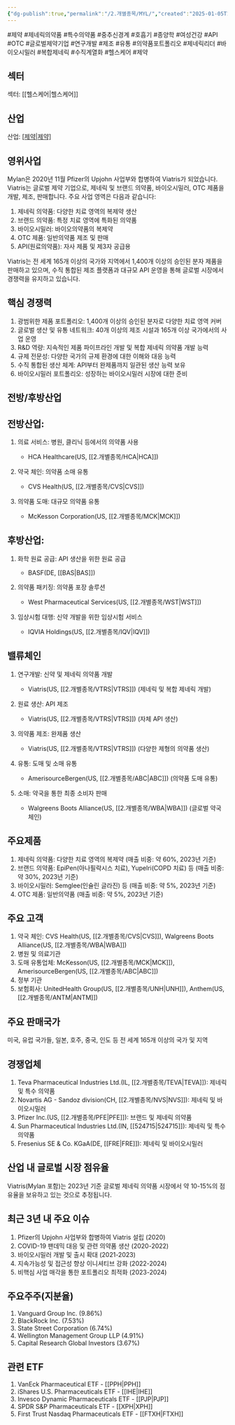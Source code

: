 ```yaml
---
{"dg-publish":true,"permalink":"/2.개별종목/MYL/","created":"2025-01-05T18:18:25.031+09:00","updated":"2025-07-29T21:37:04.954+09:00"}
---
```


#제약 #제네릭의약품 #특수의약품 #중추신경계 #호흡기 #종양학 #여성건강 #API #OTC #글로벌제약기업 #연구개발 #제조 #유통 #의약품포트폴리오 #제네릭리더 #바이오시밀러 #복합제네릭 #수직계열화 #헬스케어 #제약

## 섹터

섹터: [[헬스케어\|헬스케어]]

## 산업

산업: [[제약\|제약]](Pharmaceuticals)

## 영위사업

Mylan은 2020년 11월 Pfizer의 Upjohn 사업부와 합병하여 Viatris가 되었습니다. Viatris는 글로벌 제약 기업으로, 제네릭 및 브랜드 의약품, 바이오시밀러, OTC 제품을 개발, 제조, 판매합니다. 주요 사업 영역은 다음과 같습니다:

1. 제네릭 의약품: 다양한 치료 영역의 복제약 생산
2. 브랜드 의약품: 특정 치료 영역에 특화된 의약품
3. 바이오시밀러: 바이오의약품의 복제약
4. OTC 제품: 일반의약품 제조 및 판매
5. API(원료의약품): 자사 제품 및 제3자 공급용

Viatris는 전 세계 165개 이상의 국가와 지역에서 1,400개 이상의 승인된 분자 제품을 판매하고 있으며, 수직 통합된 제조 플랫폼과 대규모 API 운영을 통해 글로벌 시장에서 경쟁력을 유지하고 있습니다.

## 핵심 경쟁력

1. 광범위한 제품 포트폴리오: 1,400개 이상의 승인된 분자로 다양한 치료 영역 커버
2. 글로벌 생산 및 유통 네트워크: 40개 이상의 제조 시설과 165개 이상 국가에서의 사업 운영
3. R&D 역량: 지속적인 제품 파이프라인 개발 및 복합 제네릭 의약품 개발 능력
4. 규제 전문성: 다양한 국가의 규제 환경에 대한 이해와 대응 능력
5. 수직 통합된 생산 체계: API부터 완제품까지 일관된 생산 능력 보유
6. 바이오시밀러 포트폴리오: 성장하는 바이오시밀러 시장에 대한 준비

## 전방/후방산업

## 전방산업:

1. 의료 서비스: 병원, 클리닉 등에서의 의약품 사용
    
    - HCA Healthcare(US, [[2.개별종목/HCA\|HCA]])
    
2. 약국 체인: 의약품 소매 유통
    
    - CVS Health(US, [[2.개별종목/CVS\|CVS]])
    
3. 의약품 도매: 대규모 의약품 유통
    
    - McKesson Corporation(US, [[2.개별종목/MCK\|MCK]])
    

## 후방산업:

1. 화학 원료 공급: API 생산을 위한 원료 공급
    
    - BASF(DE, [[BAS\|BAS]])
    
2. 의약품 패키징: 의약품 포장 솔루션
    
    - West Pharmaceutical Services(US, [[2.개별종목/WST\|WST]])
    
3. 임상시험 대행: 신약 개발을 위한 임상시험 서비스
    
    - IQVIA Holdings(US, [[2.개별종목/IQV\|IQV]])
    

## 밸류체인

1. 연구개발: 신약 및 제네릭 의약품 개발
    
    - Viatris(US, [[2.개별종목/VTRS\|VTRS]]) (제네릭 및 복합 제네릭 개발)
    
2. 원료 생산: API 제조
    
    - Viatris(US, [[2.개별종목/VTRS\|VTRS]]) (자체 API 생산)
    
3. 의약품 제조: 완제품 생산
    
    - Viatris(US, [[2.개별종목/VTRS\|VTRS]]) (다양한 제형의 의약품 생산)
    
4. 유통: 도매 및 소매 유통
    
    - AmerisourceBergen(US, [[2.개별종목/ABC\|ABC]]) (의약품 도매 유통)
    
5. 소매: 약국을 통한 최종 소비자 판매
    
    - Walgreens Boots Alliance(US, [[2.개별종목/WBA\|WBA]]) (글로벌 약국 체인)
    

## 주요제품

1. 제네릭 의약품: 다양한 치료 영역의 복제약 (매출 비중: 약 60%, 2023년 기준)
2. 브랜드 의약품: EpiPen(아나필락시스 치료), Yupelri(COPD 치료) 등 (매출 비중: 약 30%, 2023년 기준)
3. 바이오시밀러: Semglee(인슐린 글라진) 등 (매출 비중: 약 5%, 2023년 기준)
4. OTC 제품: 일반의약품 (매출 비중: 약 5%, 2023년 기준)

## 주요 고객

1. 약국 체인: CVS Health(US, [[2.개별종목/CVS\|CVS]]), Walgreens Boots Alliance(US, [[2.개별종목/WBA\|WBA]])
2. 병원 및 의료기관
3. 도매 유통업체: McKesson(US, [[2.개별종목/MCK\|MCK]]), AmerisourceBergen(US, [[2.개별종목/ABC\|ABC]])
4. 정부 기관
5. 보험회사: UnitedHealth Group(US, [[2.개별종목/UNH\|UNH]]), Anthem(US, [[2.개별종목/ANTM\|ANTM]])

## 주요 판매국가

미국, 유럽 국가들, 일본, 호주, 중국, 인도 등 전 세계 165개 이상의 국가 및 지역

## 경쟁업체

1. Teva Pharmaceutical Industries Ltd.(IL, [[2.개별종목/TEVA\|TEVA]]): 제네릭 및 특수 의약품
2. Novartis AG - Sandoz division(CH, [[2.개별종목/NVS\|NVS]]): 제네릭 및 바이오시밀러
3. Pfizer Inc.(US, [[2.개별종목/PFE\|PFE]]): 브랜드 및 제네릭 의약품
4. Sun Pharmaceutical Industries Ltd.(IN, [[524715\|524715]]): 제네릭 및 특수 의약품
5. Fresenius SE & Co. KGaA(DE, [[FRE\|FRE]]): 제네릭 및 바이오시밀러

## 산업 내 글로벌 시장 점유율

Viatris(Mylan 포함)는 2023년 기준 글로벌 제네릭 의약품 시장에서 약 10-15%의 점유율을 보유하고 있는 것으로 추정됩니다.

## 최근 3년 내 주요 이슈

1. Pfizer의 Upjohn 사업부와 합병하여 Viatris 설립 (2020)
2. COVID-19 팬데믹 대응 및 관련 의약품 생산 (2020-2022)
3. 바이오시밀러 개발 및 출시 확대 (2021-2023)
4. 지속가능성 및 접근성 향상 이니셔티브 강화 (2022-2024)
5. 비핵심 사업 매각을 통한 포트폴리오 최적화 (2023-2024)

## 주요주주(지분율)

1. Vanguard Group Inc. (9.86%)
2. BlackRock Inc. (7.53%)
3. State Street Corporation (6.74%)
4. Wellington Management Group LLP (4.91%)
5. Capital Research Global Investors (3.67%)

## 관련 ETF

1. VanEck Pharmaceutical ETF - [[PPH\|PPH]]
2. iShares U.S. Pharmaceuticals ETF - [[IHE\|IHE]]
3. Invesco Dynamic Pharmaceuticals ETF - [[PJP\|PJP]]
4. SPDR S&P Pharmaceuticals ETF - [[XPH\|XPH]]
5. First Trust Nasdaq Pharmaceuticals ETF - [[FTXH\|FTXH]]